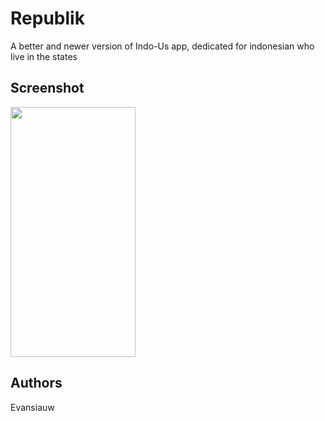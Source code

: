 # Republik

A better and newer version of Indo-Us app, dedicated for indonesian who live in the states

## Screenshot
<img src="https://github.com/evansiauw/Republik/blob/master/Republik.gif" width="200" height="400">

## Authors
Evansiauw
